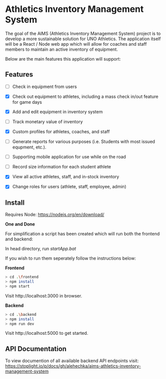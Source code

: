 # Athletics Inventory Management System

The goal of the AIMS (Athletics Inventory Management System) project is to develop a more sustainable solution for UNO Athletics. The application itself will be a React / Node web app which will allow for coaches and staff members to maintain an active inventory of equipment. 

Below are the main features this application will support:

## Features

- [ ] Check in equipment from users
- [X] Check out equipment to athletes, including a mass check in/out feature for game days
- [X] Add and edit equipment in inventory system
- [ ] Track monetary value of inventory
- [X] Custom profiles for athletes, coaches, and staff
- [ ] Generate reports for various purposes (i.e. Students with most issued equpment, etc.).
- [ ] Supporting mobile application for use while on the road
- [ ] Record size information for each student athlete
- [X] View all active athletes, staff, and in-stock inventory
- [X] Change roles for users (athlete, staff, employee, admin)



## Install

Requires Node: https://nodejs.org/en/download/

**One and Done**

For simplification a script has been created which will run both the frontend and backend:

In head directory, run *startApp.bat*

If you wish to run them seperately follow the instructions below: 

**Frontend**

```bash
> cd .\frontend
> npm install
> npm start
```

Visit http://localhost:3000 in browser.

**Backend**

```bash
> cd .\backend
> npm install 
> npm run dev
```

Visit http://localhost:5000 to get started.

## API Documentation

To view documention of all available backend API endpoints visit: https://stoplight.io/p/docs/gh/alehechka/aims-athletics-inventory-management-system 

